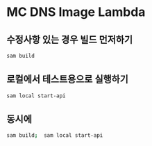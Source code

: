 # MC DNS Image Lambda

## 수정사항 있는 경우 빌드 먼저하기

```bash
sam build
```

## 로컬에서 테스트용으로 실행하기

```bash
sam local start-api
```

## 동시에

```bash
sam build;  sam local start-api
```
